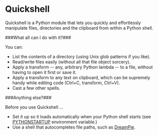 Quickshell
==========

Quickshell is a Python module that lets you quickly and effortlessly manipulate files, directories and the clipboard from within a Python shell.

###What all can I do with it?###

You can:
* List the contents of a directory (using Unix glob patterns if you like).
* Read/write files easily (without all that file object sorcery).
* Apply a transform -- any, arbitrary Python lambda -- to a file, without having to open it first or save it.
* Apply a transform to any text on clipboard, which can be supremely handy while editing code (Ctrl+C, transform, Ctrl+V). 
* Cast a few other spells.

###Anything else?###

Before you use Quickshell ...
* Set it up so it loads automatically when your Python shell starts (see [PYTHONSTARTUP](http://docs.python.org/using/cmdline.html#environment-variables) environment variable.)
* Use a shell that autocompletes file paths, such as [DreamPie](http://dreampie.sourceforge.net/).
